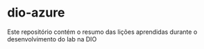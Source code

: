 # dio-azure
Este repositório contém o resumo das lições aprendidas durante o desenvolvimento do lab na DIO
